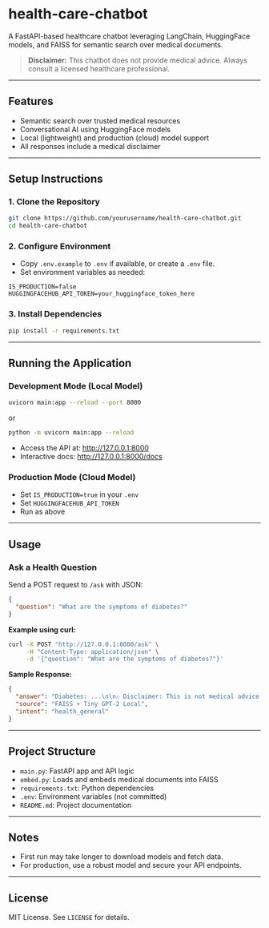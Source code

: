# health-care-chatbot

A FastAPI-based healthcare chatbot leveraging LangChain, HuggingFace models, and FAISS for semantic search over medical documents.

> **Disclaimer:** This chatbot does not provide medical advice. Always consult a licensed healthcare professional.

---

## Features

- Semantic search over trusted medical resources
- Conversational AI using HuggingFace models
- Local (lightweight) and production (cloud) model support
- All responses include a medical disclaimer

---

## Setup Instructions

### 1. Clone the Repository

```sh
git clone https://github.com/yourusername/health-care-chatbot.git
cd health-care-chatbot
```

### 2. Configure Environment

- Copy `.env.example` to `.env` if available, or create a `.env` file.
- Set environment variables as needed:

```
IS_PRODUCTION=false
HUGGINGFACEHUB_API_TOKEN=your_huggingface_token_here
```

### 3. Install Dependencies

```sh
pip install -r requirements.txt
```

---

## Running the Application

### Development Mode (Local Model)

```sh
uvicorn main:app --reload --port 8000

```
or
```sh
python -m uvicorn main:app --reload
```

- Access the API at: http://127.0.0.1:8000
- Interactive docs: http://127.0.0.1:8000/docs

### Production Mode (Cloud Model)

- Set `IS_PRODUCTION=true` in your `.env`
- Set `HUGGINGFACEHUB_API_TOKEN`
- Run as above

---

## Usage

### Ask a Health Question

Send a POST request to `/ask` with JSON:

```json
{
  "question": "What are the symptoms of diabetes?"
}
```

**Example using curl:**

```sh
curl -X POST "http://127.0.0.1:8000/ask" \
     -H "Content-Type: application/json" \
     -d '{"question": "What are the symptoms of diabetes?"}'
```

**Sample Response:**
```json
{
  "answer": "Diabetes: ...\n\n⚠️ Disclaimer: This is not medical advice. Please consult a licensed healthcare professional.",
  "source": "FAISS + Tiny GPT-2 Local",
  "intent": "health_general"
}
```

---

## Project Structure

- `main.py`: FastAPI app and API logic
- `embed.py`: Loads and embeds medical documents into FAISS
- `requirements.txt`: Python dependencies
- `.env`: Environment variables (not committed)
- `README.md`: Project documentation

---

## Notes

- First run may take longer to download models and fetch data.
- For production, use a robust model and secure your API endpoints.

---

## License

MIT License. See `LICENSE` for details.
